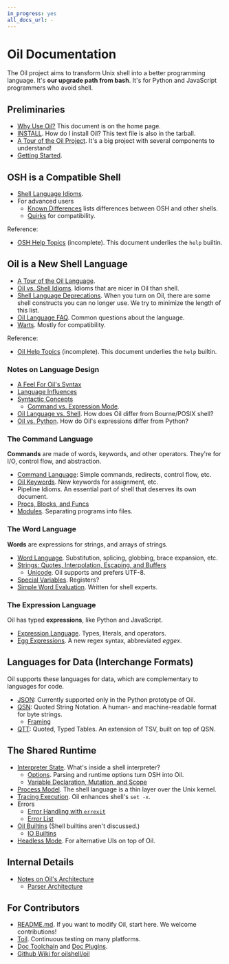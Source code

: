 ```yaml
---
in_progress: yes
all_docs_url: -
---
```


Oil Documentation
=================

The Oil project aims to transform Unix shell into a better programming
language.  It's **our upgrade path from bash**.  It's for Python and JavaScript
programmers who avoid shell.

<div id="toc">
</div>

## Preliminaries

- [Why Use Oil?](/why.html)  This document is on the home page.
- [INSTALL](INSTALL.html). How do I install Oil?  This text file is also in the
  tarball.
- [A Tour of the Oil Project](project-tour.html).  It's a big project with
  several components to understand!
- [Getting Started](getting-started.html).

## OSH is a Compatible Shell

- [Shell Language Idioms](shell-idioms.html).
- For advanced users
  - [Known Differences](known-differences.html) lists differences between OSH and
    other shells.  
  - [Quirks](quirks.html) for compatibility.

Reference:

- [OSH Help Topics](osh-help-topics.html) (incomplete).  This document
  underlies the `help` builtin.

## Oil is a New Shell Language

- [A Tour of the Oil Language](oil-language-tour.html).
- [Oil vs. Shell Idioms](idioms.html).  Idioms that are nicer in Oil than shell.
- [Shell Language Deprecations](deprecations.html).  When you turn on Oil,
  there are some shell constructs you can no longer use.  We try to minimize
  the length of this list.
- [Oil Language FAQ](oil-language-faq.html).  Common questions about the
  language.
- [Warts](warts.html).  Mostly for compatibility.

Reference:

- [Oil Help Topics](oil-help-topics.html) (incomplete).  This document
  underlies the `help` builtin.

### Notes on Language Design

- [A Feel For Oil's Syntax](syntax-feelings.html)
- [Language Influences](language-influences.html)
- [Syntactic Concepts](syntactic-concepts.html)
  - [Command vs. Expression Mode](command-vs-expression-mode.html).
- [Oil Language vs. Shell](oil-vs-shell.html).  How does Oil differ from
  Bourne/POSIX shell?
- [Oil vs. Python](oil-vs-python.html).  How do Oil's expressions differ from
  Python?

### The Command Language

**Commands** are made of words, keywords, and other operators.  They're for
I/O, control flow, and abstraction.

- [Command Language](command-language.html): Simple commands, redirects,
  control flow, etc.
- [Oil Keywords](oil-keywords.html). New keywords for assignment, etc.
- Pipeline Idioms.  An essential part of shell that deserves its own document.
- [Procs, Blocks, and Funcs](proc-block-func.html)
- [Modules](modules.html).  Separating programs into files.

### The Word Language

**Words** are expressions for strings, and arrays of strings.

- [Word Language](word-language.html).  Substitution, splicing, globbing, brace
  expansion, etc.
- [Strings: Quotes, Interpolation, Escaping, and Buffers](strings.html)
  - [Unicode](unicode.html).  Oil supports and prefers UTF-8.
- [Special Variables](oil-special-vars.html).  Registers?
- [Simple Word Evaluation](simple-word-eval.html).  Written for shell experts.

### The Expression Language

Oil has typed **expressions**, like Python and JavaScript.

- [Expression Language](expression-language.html).  Types, literals, and
  operators.
- [Egg Expressions](eggex.html).  A new regex syntax, abbreviated *eggex*.

## Languages for Data (Interchange Formats)

Oil supports these languages for data, which are complementary to languages for
code.

- [JSON](json.html): Currently supported only in the Python prototype of Oil.
- [QSN](qsn.html): Quoted String Notation.  A human- and machine-readable
  format for byte strings.
  - [Framing](framing.html)
- [QTT](qtt.html): Quoted, Typed Tables.  An extension of TSV, built on top of
  QSN.

## The Shared Runtime

- [Interpreter State](interpreter-state.html).  What's inside a shell
  interpreter?
  - [Options](options.html).  Parsing and runtime options turn OSH into Oil.
  - [Variable Declaration, Mutation, and Scope](variables.html)
- [Process Model](process-model.html).  The shell language is a thin layer over
  the Unix kernel.
- [Tracing Execution](xtrace.html).  Oil enhances shell's `set -x`.
- Errors
  - [Error Handling with `errexit`](errexit.html)
  - [Error List](errors.html) 
- [Oil Builtins](oil-builtins.html) (Shell builtins aren't discussed.)
  - [IO Builtins](io-builtins.html)
- [Headless Mode](headless.html).  For alternative UIs on top of Oil.

## Internal Details

- [Notes on Oil's Architecture](architecture-notes.html)
  - [Parser Architecture](parser-architecture.html)

## For Contributors

- [README.md](README.html).  If you want to modify Oil, start here.  We
  welcome contributions!
- [Toil](toil.html).  Continuous testing on many platforms.
- [Doc Toolchain](doc-toolchain.html) and [Doc Plugins](doc-plugins.html).
- [Github Wiki for oilshell/oil](https://github.com/oilshell/oil/wiki)

<!--

Discarded, maybe delete these

[What is Oil?](what-is-oil.html)  High-level descriptions of the project.

-->
